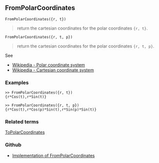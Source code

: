 ## FromPolarCoordinates

```
FromPolarCoordinates({r, t})
```

> return the cartesian coordinates for the polar coordinates `{r, t}`.

```
FromPolarCoordinates({r, t, p})
```
 
> return the cartesian coordinates for the polar coordinates `{r, t, p}`.

See
* [Wikipedia - Polar coordinate system](https://en.wikipedia.org/wiki/Polar_coordinate_system)
* [Wikipedia - Cartesian coordinate system](https://en.wikipedia.org/wiki/Cartesian_coordinate_system)

### Examples

```
>> FromPolarCoordinates({r, t})
{r*Cos(t),r*Sin(t)}

>> FromPolarCoordinates({r, t, p})
{r*Cos(t),r*Cos(p)*Sin(t),r*Sin(p)*Sin(t)}
```
  
### Related terms 
[ToPolarCoordinates](ToPolarCoordinates.md)

### Github

* [Implementation of FromPolarCoordinates](https://github.com/axkr/symja_android_library/blob/master/symja_android_library/matheclipse-core/src/main/java/org/matheclipse/core/builtin/LinearAlgebra.java#L1740) 

